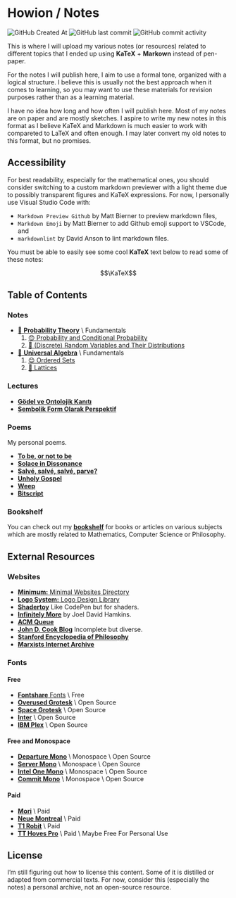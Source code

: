 # Howion / Notes

![GitHub Created At](https://img.shields.io/github/created-at/howion/notes)
![GitHub last commit](https://img.shields.io/github/last-commit/howion/notes)
![GitHub commit activity](https://img.shields.io/github/commit-activity/w/howion/notes)

This is where I will upload my various notes (or resources) related to different topics that I ended up using **KaTeX** + **Markown** instead of pen-paper.

For the notes I will publish here, I aim to use a formal tone, organized with a logical structure. I believe this is usually not the best approach when it comes to learning, so you may want to use these materials for revision purposes rather than as a learning material.

I have no idea how long and how often I will publish here. Most of my notes are on paper and are mostly sketches. I aspire to write my new notes in this format as I believe KaTeX and Markdown is much easier to work with compareted to LaTeX and often enough. I may later convert my old notes to this format, but no promises.

## Accessibility

For best readability, especially for the mathematical ones, you should consider switching to a custom markdown previewer with a light theme due to possibly transparent figures and KaTeX expressions. For now, I personally use Visual Studio Code with:

* `Markdown Preview Github` by Matt Bierner to preview markdown files,
* `Markdown Emoji` by Matt Bierner to add Github emoji support to VSCode, and
* `markdownlint` by David Anson to lint markdown files.

You must be able to easily see some cool **KaTeX** text below to read some of these notes:

$$\KaTeX$$

## Table of Contents

### Notes

<!-- The indicator :anchor: means abandoned for now. -->

<!-- Created At 06/07/2025 -->
* [:construction: **Probability Theory**](./notes/probability-theory/00-index.md) \ Fundamentals
    1. [:blush: Probability and Conditional Probability](./notes/probability-theory/01-probability-and-conditional-probability.md)
    2. [:construction: (Discrete) Random Variables and Their Distributions](./notes/probability-theory/02-discrete-random-variables-and-their-distributions.md)
* [:construction: **Universal Algebra**](./notes/universal-algebra/00-index.md) \ Fundamentals
    1. [:blush: Ordered Sets](./notes/universal-algebra/01-ordered-sets.md)
    1. [:construction: Lattices](./notes/universal-algebra/02-lattices.md)

<!-- * [:construction: **Marxist Theory**](./notes/marxist-theory/00-index.md)
    1. [:construction: Communist Manifesto](./notes/marxist-theory/01-communist-manifesto.md) -->

<!-- * [:boom: **Experiments**](./experiments/00-index.md) that most probably won't lead anywhere. -->

### Lectures

* [**Gödel ve Ontolojik Kanıtı**](./lectures/godel-ve-ontolojik-kaniti/00-index.md)
* [**Sembolik Form Olarak Perspektif**](./lectures/sembolik-form-olarak-perspektif/00-index.md)

### Poems

My personal poems.

* [**To be, or not to be**](./poems/00-to-be-or-not-to-be.md)
* [**Solace in Dissonance**](./poems/01-solace-in-dissonance.md)
* [**Salvé, salvé, salvé, parve?**](./poems/02-salve-salve-salve-parve.md)
* [**Unholy Gospel**](./poems/03-unholy-gospel.md)
* [**Weep**](./poems/04-weep.md)
* [**Bitscript**](./poems/05-bitscript.md)

### Bookshelf

You can check out my [**bookshelf**](/bookshelf/00-index.md) for books or articles on various subjects which are mostly related to Mathematics, Computer Science or Philosophy.

## External Resources

### Websites

* [**Minimum:** Minimal Websites Directory](https://mnmm.xyz/)
* [**Logo System:** Logo Design Library](https://logosystem.co/)
* [**Shadertoy**](https://www.shadertoy.com/) Like CodePen but for shaders.
* [**Infinitely More**](https://www.infinitelymore.xyz/) by Joel David Hamkins.
* [**ACM Queue**](https://queue.acm.org/)
* [**John D. Cook Blog**](https://www.johndcook.com/blog/) Incomplete but diverse.
* [**Stanford Encyclopedia of Philosophy**](https://plato.stanford.edu/index.html)
* [**Marxists Internet Archive**](https://www.marxists.org/)

<!-- * [**Realtime Colors**](https://www.realtimecolors.com/) by [Juxtopposed](https://twitter.com/juxtopposed) -->

### Fonts

#### Free

* [**Fontshare** Fonts](https://www.fontshare.com/) \ Free
* [**Overused Grotesk**](https://github.com/RandomMaerks/Overused-Grotesk) \ Open Source
* [**Space Grotesk**](https://fonts.google.com/specimen/Space+Grotesk) \ Open Source
* [**Inter**](https://rsms.me/inter/) \ Open Source
* [**IBM Plex**](https://www.ibm.com/plex/) \ Open Source

<!-- * [**Manrope**](https://www.shimmer.cloud/manrope) \ ? -->

#### Free and Monospace

* [**Departure Mono**](https://www.departuremono.com/) \ Monospace \ Open Source
* [**Server Mono**](https://servermono.com/) \ Monospace \ Open Source
* [**Intel One Mono**](https://github.com/intel/intel-one-mono) \ Monospace \ Open Source
* [**Commit Mono**](https://commitmono.com/) \ Monospace \ Open Source

#### Paid

* [**Mori**](https://pangrampangram.com/products/mori) \ Paid
* [**Neue Montreal**](https://pangrampangram.com/products/neue-montreal) \ Paid
* [**T1 Robit**](https://type-department.com/products/robit?variant=43641828704409&licenxa=XS) \ Paid
* [**TT Hoves Pro**](https://typetype.org/fonts/tt-hoves/) \ Paid \ Maybe Free For Personal Use

## License

I’m still figuring out how to license this content. Some of it is distilled or adapted from commercial texts. For now, consider this (especially the notes) a personal archive, not an open-source resource.
